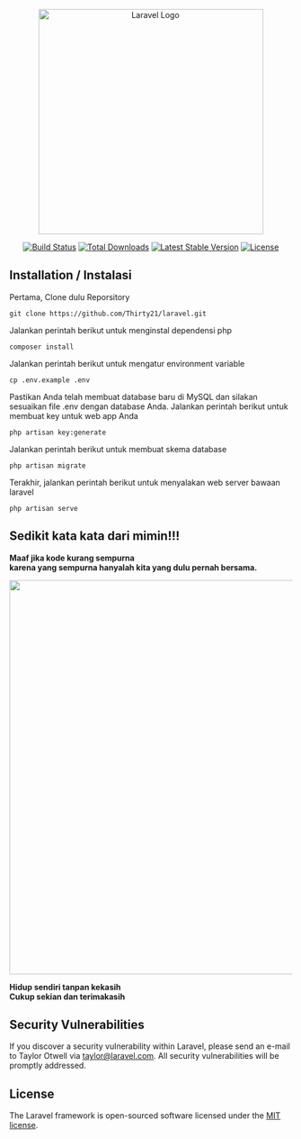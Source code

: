 <p align="center"><a href="https://laravel.com" target="_blank"><img src="https://raw.githubusercontent.com/laravel/art/master/logo-lockup/5%20SVG/2%20CMYK/1%20Full%20Color/laravel-logolockup-cmyk-red.svg" width="400" alt="Laravel Logo"></a></p>

<p align="center">
<a href="https://github.com/laravel/framework/actions"><img src="https://github.com/laravel/framework/workflows/tests/badge.svg" alt="Build Status"></a>
<a href="https://packagist.org/packages/laravel/framework"><img src="https://img.shields.io/packagist/dt/laravel/framework" alt="Total Downloads"></a>
<a href="https://packagist.org/packages/laravel/framework"><img src="https://img.shields.io/packagist/v/laravel/framework" alt="Latest Stable Version"></a>
<a href="https://packagist.org/packages/laravel/framework"><img src="https://img.shields.io/packagist/l/laravel/framework" alt="License"></a>
</p>


## Installation / Instalasi

Pertama, Clone dulu Reporsitory 
```
git clone https://github.com/Thirty21/laravel.git
```
Jalankan perintah berikut untuk menginstal dependensi php
```
composer install
```

Jalankan perintah berikut untuk mengatur environment variable
```
cp .env.example .env
```
Pastikan Anda telah membuat database baru di MySQL dan silakan sesuaikan file .env dengan database Anda. Jalankan perintah berikut untuk membuat key untuk web app Anda
```
php artisan key:generate
```
Jalankan perintah berikut untuk membuat skema database
```
php artisan migrate
```
Terakhir, jalankan perintah berikut untuk menyalakan web server bawaan laravel
```
php artisan serve
```
## Sedikit kata kata dari mimin!!!
<b>Maaf jika kode kurang sempurna <br>
karena yang sempurna hanyalah kita yang dulu pernah bersama.</b>
<p align="center">
<img src="https://8limbmuaythai.com/wp-content/uploads/2015/11/7-kata-kata-bijak-dalam-kehidupan.jpg" width="700" >
</p>
<b>Hidup sendiri tanpan kekasih <br>
Cukup sekian dan terimakasih</b>

## Security Vulnerabilities

If you discover a security vulnerability within Laravel, please send an e-mail to Taylor Otwell via [taylor@laravel.com](mailto:taylor@laravel.com). All security vulnerabilities will be promptly addressed.

## License

The Laravel framework is open-sourced software licensed under the [MIT license](https://opensource.org/licenses/MIT).
